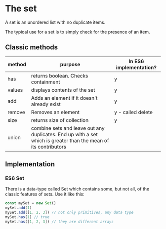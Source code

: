 # The set

A set is an unordered list with no duplicate items.

The typical use for a set is to simply check for the presence of an item.

## Classic methods

|method|purpose|In ES6 implementation?
|-|-|-|
|has|returns boolean. Checks containment|y|
|values|displays contents of the set|y|
|add|Adds an element if it doesn't already exist|y|
|remove|Removes an element|y - called delete|
|size|returns size of collection|y|
|union|combine sets and leave out any duplicates. End up with a set which is greater than the mean of its contributors|

## Implementation

### ES6 Set
There is a data-type called Set which contains some, but not all, of the classic features of sets. Use it like this:

```javascript
const mySet = new Set()
mySet.add(1)
mySet.add([1, 2, 3]) // not only primitives, any data type
mySet.has(1) // true
mySet.has([1, 2, 3]) // they are different arrays
```